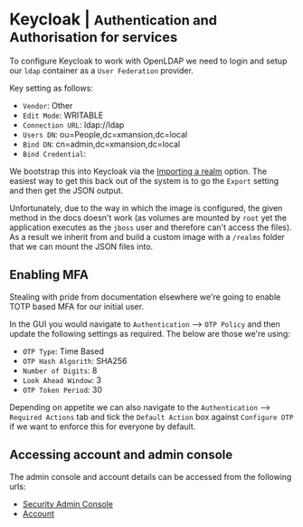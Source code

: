 # Keycloak | <small>Authentication and Authorisation for services</small>
To configure Keycloak to work with OpenLDAP we need to login and setup our `ldap` container as a `User Federation` provider.

Key setting as follows:

* `Vendor`: Other
* `Edit Mode`: WRITABLE
* `Connection URL`: ldap://ldap
* `Users DN`: ou=People,dc=xmansion,dc=local
* `Bind DN`: cn=admin,dc=xmansion,dc=local
* `Bind Credential`: <insert admin password>

We bootstrap this into Keycloak via the [Importing a realm](https://github.com/jboss-dockerfiles/keycloak/tree/master/server#importing-a-realm) option. The easiest way to get this back out of the system is to go the `Export` setting and then get the JSON output.

Unfortunately, due to the way in which the image is configured, the given method in the docs doesn't work (as volumes are mounted by `root` yet the application executes as the `jboss` user and therefore can't access the files). As a result we inherit from and build a custom image with a `/realms` folder that we can mount the JSON files into.


## Enabling MFA
Stealing with pride from documentation elsewhere we're going to enable TOTP based MFA for our initial user.

In the GUI you would navigate to `Authentication` --> `OTP Policy` and then update the following settings as required. The below are those we're using:

* `OTP Type`: Time Based
* `OTP Hash Algorith`: SHA256
* `Number of Digits`: 8
* `Look Ahead Window`: 3
* `OTP Token Period`: 30

Depending on appetite we can also navigate to the `Authentication` --> `Required Actions` tab and tick the `Default Action` box against `Configure OTP` if we want to enforce this for everyone by default.


## Accessing account and admin console
The admin console and account details can be accessed from the following urls:

* [Security Admin Console](http://keycloak.xmansion.local:8080/auth/admin/homelab/console/index.html)
* [Account](http://keycloak.xmansion.local:8080/auth/realms/homelab/account)